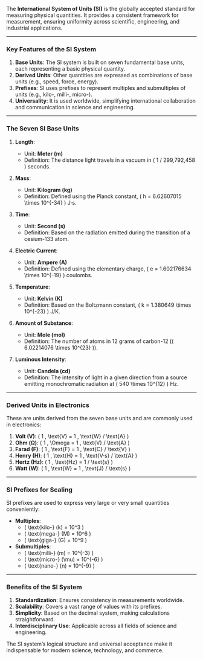 The **International System of Units (SI)** is the globally accepted standard for measuring physical quantities. It provides a consistent framework for measurement, ensuring uniformity across scientific, engineering, and industrial applications.

---

### **Key Features of the SI System**
1. **Base Units**: The SI system is built on seven fundamental base units, each representing a basic physical quantity.
2. **Derived Units**: Other quantities are expressed as combinations of base units (e.g., speed, force, energy).
3. **Prefixes**: SI uses prefixes to represent multiples and submultiples of units (e.g., kilo-, milli-, micro-).
4. **Universality**: It is used worldwide, simplifying international collaboration and communication in science and engineering.

---

### **The Seven SI Base Units**
1. **Length**:
   - Unit: **Meter (m)**
   - Definition: The distance light travels in a vacuum in \( 1 / 299,792,458 \) seconds.

2. **Mass**:
   - Unit: **Kilogram (kg)**
   - Definition: Defined using the Planck constant, \( h = 6.62607015 \times 10^{-34} \) J·s.

3. **Time**:
   - Unit: **Second (s)**
   - Definition: Based on the radiation emitted during the transition of a cesium-133 atom.

4. **Electric Current**:
   - Unit: **Ampere (A)**
   - Definition: Defined using the elementary charge, \( e = 1.602176634 \times 10^{-19} \) coulombs.

5. **Temperature**:
   - Unit: **Kelvin (K)**
   - Definition: Based on the Boltzmann constant, \( k = 1.380649 \times 10^{-23} \) J/K.

6. **Amount of Substance**:
   - Unit: **Mole (mol)**
   - Definition: The number of atoms in 12 grams of carbon-12 (\( 6.02214076 \times 10^{23} \)).

7. **Luminous Intensity**:
   - Unit: **Candela (cd)**
   - Definition: The intensity of light in a given direction from a source emitting monochromatic radiation at \( 540 \times 10^{12} \) Hz.

---

### **Derived Units in Electronics**
These are units derived from the seven base units and are commonly used in electronics:
1. **Volt (V)**: \( 1 \, \text{V} = 1 \, \text{W} / \text{A} \)
2. **Ohm (Ω)**: \( 1 \, \Omega = 1 \, \text{V} / \text{A} \)
3. **Farad (F)**: \( 1 \, \text{F} = 1 \, \text{C} / \text{V} \)
4. **Henry (H)**: \( 1 \, \text{H} = 1 \, \text{V·s} / \text{A} \)
5. **Hertz (Hz)**: \( 1 \, \text{Hz} = 1 / \text{s} \)
6. **Watt (W)**: \( 1 \, \text{W} = 1 \, \text{J} / \text{s} \)

---

### **SI Prefixes for Scaling**
SI prefixes are used to express very large or very small quantities conveniently:
- **Multiples**:
  - \( \text{kilo-} (k) = 10^3 \)
  - \( \text{mega-} (M) = 10^6 \)
  - \( \text{giga-} (G) = 10^9 \)
- **Submultiples**:
  - \( \text{milli-} (m) = 10^{-3} \)
  - \( \text{micro-} (\mu) = 10^{-6} \)
  - \( \text{nano-} (n) = 10^{-9} \)

---

### **Benefits of the SI System**
1. **Standardization**: Ensures consistency in measurements worldwide.
2. **Scalability**: Covers a vast range of values with its prefixes.
3. **Simplicity**: Based on the decimal system, making calculations straightforward.
4. **Interdisciplinary Use**: Applicable across all fields of science and engineering.

The SI system’s logical structure and universal acceptance make it indispensable for modern science, technology, and commerce.
